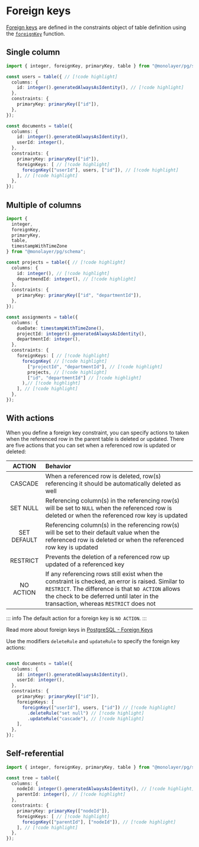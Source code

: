 # Foreign keys

[Foreign keys](./../glossary.md#foreign-key) are defined in the constraints object of table definition using the [`foreignKey`](./../../../reference/api/schema/functions/foreignKey.md) function.

## Single column

```ts
import { integer, foreignKey, primaryKey, table } from "@monolayer/pg/schema";

const users = table({ // [!code highlight]
  columns: {
    id: integer().generatedAlwaysAsIdentity(), // [!code highlight]
  },
  constraints: {
    primaryKey: primaryKey(["id"]),
  },
});

const documents = table({
  columns: {
    id: integer().generatedAlwaysAsIdentity(),
    userId: integer(),
  },
  constraints: {
    primaryKey: primaryKey(["id"]),
    foreignKeys: [ // [!code highlight]
      foreignKey(["userId"], users, ["id"]), // [!code highlight]
    ], // [!code highlight]
  },
});
```

## Multiple of columns

```ts
import {
  integer,
  foreignKey,
  primaryKey,
  table,
  timestampWithTimeZone
} from "@monolayer/pg/schema";

const projects = table({ // [!code highlight]
  columns: {
    id: integer(), // [!code highlight]
    departmendId: integer(), // [!code highlight]
  },
  constraints: {
    primaryKey: primaryKey(["id", "departmentId"]),
  },
});

const assignments = table({
  columns: {
    dueDate: timestampWithTimeZone(),
    projectId: integer().generatedAlwaysAsIdentity(),
    departmentId: integer(),
  },
  constraints: {
    foreignKeys: [ // [!code highlight]
      foreignKey( // [!code highlight]
        ["projectId", "departmentId"], // [!code highlight]
        projects, // [!code highlight]
        ["id", "departmentId"] // [!code highlight]
      ),// [!code highlight]
    ], // [!code highlight]
  },
});
```

## With actions

When you define a foreign key constraint, you can specify actions to taken when the referenced row in the parent table is deleted or updated. There are five actions that you can set when a referenced row is updated or deleted:

| ACTION      | Behavior     |
| :------------:| :----------- |
| CASCADE     | When a referenced row is deleted, row(s) referencing it should be automatically deleted as well |
| SET NULL    | Referencing column(s) in the referencing row(s) will be set to `NULL` when the referenced row is deleted or when the referenced row key is updated |
| SET DEFAULT | Referencing column(s) in the referencing row(s) will be set to their default value when the referenced row is deleted or when the referenced row key is updated |
| RESTRICT    | Prevents the deletion of a referenced row up updated of a referenced key |
| NO ACTION   | If any referencing rows still exist when the constraint is checked, an error is raised. Similar to `RESTRICT`. The difference is that `NO ACTION` allows the check to be deferred until later in the transaction, whereas `RESTRICT` does not |

::: info
The default action for a foreign key is  `NO ACTION`.
:::

Read more about foreign keys in [PostgreSQL - Foreign Keys](https://www.postgresql.org/docs/current/ddl-constraints.html#DDL-CONSTRAINTS-FK)

Use the modifiers `deleteRule` and `updateRule` to specify the foreign key actions:

```ts

const documents = table({
  columns: {
    id: integer().generatedAlwaysAsIdentity(),
    userId: integer(),
  },
  constraints: {
    primaryKey: primaryKey(["id"]),
    foreignKeys: [
      foreignKey(["userId"], users, ["id"]) // [!code highlight]
        .deleteRule("set null") // [!code highlight]
        .updateRule("cascade"), // [!code highlight]
    ],
  },
});
```

## Self-referential

```ts
import { integer, foreignKey, primaryKey, table } from "@monolayer/pg/schema";

const tree = table({
  columns: {
    nodeId: integer().generatedAlwaysAsIdentity(), // [!code highlight]
    parentId: integer(), // [!code highlight]
  },
  constraints: {
    primaryKey: primaryKey(["nodeId"]),
    foreignKeys: [ // [!code highlight]
      foreignKey(["parentId"], ["nodeId"]), // [!code highlight]
    ], // [!code highlight]
  },
});
```
